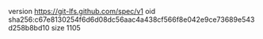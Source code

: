 version https://git-lfs.github.com/spec/v1
oid sha256:c67e8130254f6d6d08dc56aac4a438cf566f8e042e9ce73689e543d258b8bd10
size 1105
